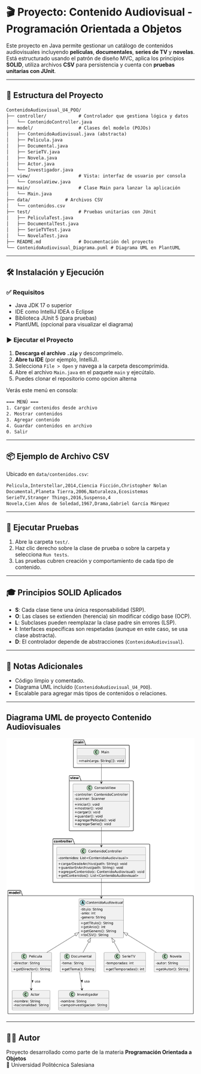 # 🎬 Proyecto: Contenido Audiovisual - Programación Orientada a Objetos

Este proyecto en Java permite gestionar un catálogo de contenidos audiovisuales incluyendo **películas**, **documentales**, **series de TV** y **novelas**. Está estructurado usando el patrón de diseño MVC, aplica los principios **SOLID**, utiliza archivos **CSV** para persistencia y cuenta con **pruebas unitarias con JUnit**.

---

## 📁 Estructura del Proyecto

```
ContenidoAudiovisual_U4_POO/
├── controller/            # Controlador que gestiona lógica y datos
│   └── ContenidoController.java
├── model/                 # Clases del modelo (POJOs)
│   ├── ContenidoAudiovisual.java (abstracta)
│   ├── Pelicula.java
│   ├── Documental.java
│   ├── SerieTV.java
│   ├── Novela.java
│   ├── Actor.java
│   └── Investigador.java
├── view/                  # Vista: interfaz de usuario por consola
│   └── ConsolaView.java
├── main/                  # Clase Main para lanzar la aplicación
│   └── Main.java
├── data/             # Archivos CSV
│   └── contenidos.csv
├── test/                  # Pruebas unitarias con JUnit
│   ├── PeliculaTest.java
│   ├── DocumentalTest.java
│   ├── SerieTVTest.java
│   └── NovelaTest.java
├── README.md              # Documentación del proyecto
└── ContenidoAudiovisual_Diagrama.puml # Diagrama UML en PlantUML
```

---

## 🛠️ Instalación y Ejecución

### ✅ Requisitos

- Java JDK 17 o superior
- IDE como IntelliJ IDEA o Eclipse
- Biblioteca JUnit 5 (para pruebas)
- PlantUML (opcional para visualizar el diagrama)

### ▶️ Ejecutar el Proyecto

1. **Descarga el archivo `.zip`** y descomprímelo.
2. **Abre tu IDE** (por ejemplo, IntelliJ).
3. Selecciona `File > Open` y navega a la carpeta descomprimida.
4. Abre el archivo `Main.java` en el paquete `main` y ejecútalo.
5. Puedes clonar el repositorio como opcion alterna 

Verás este menú en consola:

```
=== MENÚ ===
1. Cargar contenidos desde archivo
2. Mostrar contenidos
3. Agregar contenido
4. Guardar contenidos en archivo
0. Salir
```

---

## 📦 Ejemplo de Archivo CSV

Ubicado en `data/contenidos.csv`:

```csv
Pelicula,Interstellar,2014,Ciencia Ficción,Christopher Nolan
Documental,Planeta Tierra,2006,Naturaleza,Ecosistemas
SerieTV,Stranger Things,2016,Suspenso,4
Novela,Cien Años de Soledad,1967,Drama,Gabriel García Márquez
```

---

## 🧪 Ejecutar Pruebas

1. Abre la carpeta `test/`.
2. Haz clic derecho sobre la clase de prueba o sobre la carpeta y selecciona `Run tests`.
3. Las pruebas cubren creación y comportamiento de cada tipo de contenido.

---

## 🎓 Principios SOLID Aplicados

- **S**: Cada clase tiene una única responsabilidad (SRP).
- **O**: Las clases se extienden (herencia) sin modificar código base (OCP).
- **L**: Subclases pueden reemplazar la clase padre sin errores (LSP).
- **I**: Interfaces específicas son respetadas (aunque en este caso, se usa clase abstracta).
- **D**: El controlador depende de abstracciones (`ContenidoAudiovisual`).

---

## 📌 Notas Adicionales

- Código limpio y comentado.
- Diagrama UML incluido (`ContenidoAudiovisual_U4_POO`).
- Escalable para agregar más tipos de contenidos o relaciones.

---

## Diagrama UML de proyecto Contenido Audiovisuales
![Diagrama realizado con PlantUML](https://github.com/jerrybenjawong/Proyecto_U4_POO_Contenidos/blob/b4f5e492defa49f51ee10861ffb0e231d0f53a0c/Diagrama%20UML%20ContenidosAudiovisuales_U4_POO.png)

---

## 👨‍💻 Autor

Proyecto desarrollado como parte de la materia **Programación Orientada a Objetos**  
📍 Universidad Politécnica Salesiana
